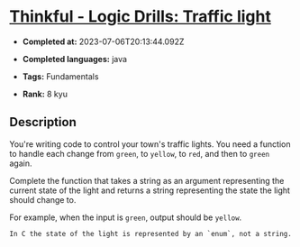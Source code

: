 # [Thinkful - Logic Drills: Traffic light](https://www.codewars.com/kata/58649884a1659ed6cb000072)

- **Completed at:** 2023-07-06T20:13:44.092Z

- **Completed languages:** java

- **Tags:** Fundamentals

- **Rank:** 8 kyu

## Description

You're writing code to control your town's traffic lights. You need a function to handle each change from `green`, to `yellow`, to `red`, and then to `green` again. 

Complete the function that takes a string as an argument representing the current state of the light and returns a string representing the state the light should change to.

For example, when the input is `green`, output should be `yellow`.

```if:c
In C the state of the light is represented by an `enum`, not a string.
```